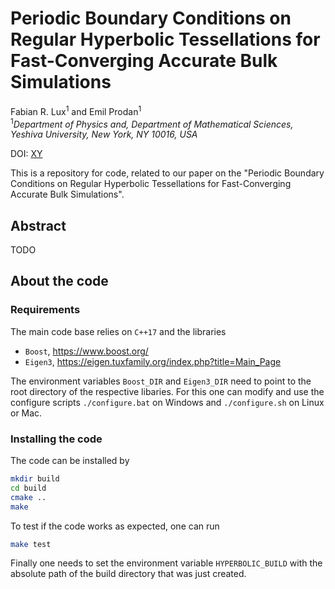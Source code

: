# Periodic Boundary Conditions on Regular Hyperbolic Tessellations for Fast-Converging Accurate Bulk Simulations
Fabian R. Lux<sup>1</sup> and Emil Prodan<sup>1</sup><br />
<sup>1</sup>*Department of Physics and, Department of Mathematical Sciences, Yeshiva University, New York, NY 10016, USA*

DOI: [XY](http://dx.doi.org/?)

This is a repository for code, related to our paper on the "Periodic Boundary Conditions on Regular Hyperbolic Tessellations for Fast-Converging Accurate Bulk Simulations".

## Abstract

TODO

## About the code

### Requirements

The main code base relies on `C++17` and the libraries

- `Boost`, https://www.boost.org/
- `Eigen3`, https://eigen.tuxfamily.org/index.php?title=Main_Page

The environment variables `Boost_DIR` and `Eigen3_DIR` need to point to the root directory of the respective libaries. For this one can modify and use the configure scripts `./configure.bat` on Windows and `./configure.sh` on Linux or Mac.

### Installing the code

The code can be installed by 
```bash
mkdir build
cd build
cmake ..
make
```

To test if the code works as expected, one can run 

```bash
make test
```

Finally one needs to set the environment variable `HYPERBOLIC_BUILD` with the absolute path of the build directory that was just created.
